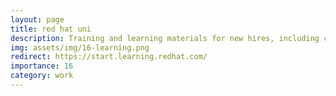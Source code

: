 ```yaml
---
layout: page
title: red hat uni
description: Training and learning materials for new hires, including courses for further development.
img: assets/img/16-learning.png
redirect: https://start.learning.redhat.com/
importance: 16
category: work
---
```

